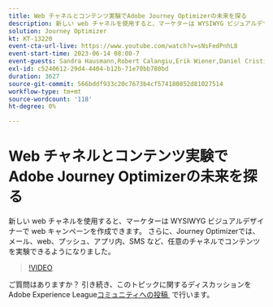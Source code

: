 ```yaml
---
title: Web チャネルとコンテンツ実験でAdobe Journey Optimizerの未来を探る
description: 新しい web チャネルを使用すると、マーケターは WYSIWYG ビジュアルデザイナーで web キャンペーンを作成できます。 さらに、Journey Optimizerでは、メール、web、プッシュ、アプリ内、SMS など、任意のチャネルでコンテンツを実験できるようになりました。
solution: Journey Optimizer
kt: KT-13220
event-cta-url-live: https://www.youtube.com/watch?v=sNsFedPnhL8
event-start-time: 2023-06-14 08:00-7
event-guests: Sandra Hausmann,Robert Calangiu,Erik Wiener,Daniel Cristian Popescu
exl-id: c5240612-29d4-4404-b12b-71e70bb780bd
duration: 3627
source-git-commit: 566bddf933c20c7673b4cf574180852d81027514
workflow-type: tm+mt
source-wordcount: '118'
ht-degree: 0%

---
```


# Web チャネルとコンテンツ実験でAdobe Journey Optimizerの未来を探る

新しい web チャネルを使用すると、マーケターは WYSIWYG ビジュアルデザイナーで web キャンペーンを作成できます。 さらに、Journey Optimizerでは、メール、web、プッシュ、アプリ内、SMS など、任意のチャネルでコンテンツを実験できるようになりました。

>[!VIDEO](https://video.tv.adobe.com/v/3420129/?learn=on)

ご質問はありますか？ 引き続き、このトピックに関するディスカッションをAdobe Experience League[&#x200B; コミュニティへの投稿 &#x200B;](https://experienceleaguecommunities.adobe.com/t5/journey-optimizer-discussions/experience-league-live-post-session-discussion-explore-the/m-p/599366?profile.language=ja#M121) で行います。
